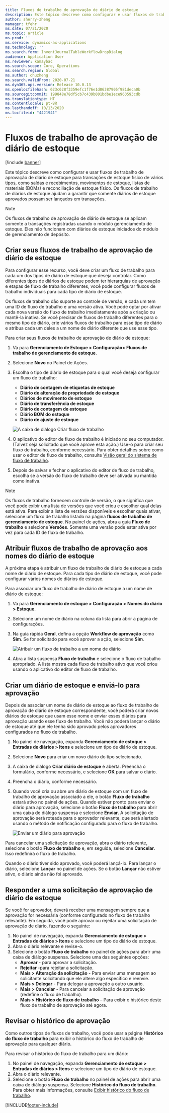```yaml
---
title: Fluxos de trabalho de aprovação de diário de estoque
description: Este tópico descreve como configurar e usar fluxos de trabalho de aprovação do diário do estoque para vários tipos de transações de estoque físico. Os fluxos de trabalho de diários de estoque ajudam a garantir que somente diários de estoque aprovados possam ser lançados em transações.
author: sherry-zheng
manager: tfehr
ms.date: 07/21/2020
ms.topic: article
ms.prod: ''
ms.service: dynamics-ax-applications
ms.technology: ''
ms.search.form: InventJournalTableWorkflowDropDialog
audience: Application User
ms.reviewer: kamaybac
ms.search.scope: Core, Operations
ms.search.region: Global
ms.author: chuzheng
ms.search.validFrom: 2020-07-21
ms.dyn365.ops.version: Release 10.0.13
ms.openlocfilehash: 623c628f3359efc1f76e1d06387905f981deca0b
ms.sourcegitcommit: 199848e78df5cb7c439b001bdbe1ece963593cdb
ms.translationtype: HT
ms.contentlocale: pt-BR
ms.lasthandoff: 10/13/2020
ms.locfileid: "4421941"
---
```

# <a name="inventory-journal-approval-workflows"></a>Fluxos de trabalho de aprovação de diário de estoque

[!include [banner](../includes/banner.md)]

Este tópico descreve como configurar e usar fluxos de trabalho de aprovação de diário de estoque para transações de estoque físico de vários tipos, como saídas e recebimentos, movimentos de estoque, listas de materiais (BOMs) e reconciliação de estoque físico. Os fluxos de trabalho de diários de estoque ajudam a garantir que somente diários de estoque aprovados possam ser lançados em transações.

> [!NOTE]
> Os fluxos de trabalho de aprovação de diário de estoque se aplicam somente a transações registradas usando o módulo gerenciamento de estoque. Eles não funcionam com diários de estoque iniciados do módulo de gerenciamento de depósito.

## <a name="create-your-inventory-journal-approval-workflows"></a>Criar seus fluxos de trabalho de aprovação de diário de estoque

Para configurar esse recurso, você deve criar um fluxo de trabalho para cada um dos tipos de diário de estoque que deseja controlar. Como diferentes tipos de diários de estoque podem ter hierarquias de aprovação e etapas de fluxo de trabalho diferentes, você pode configurar fluxos de trabalho individuais para cada tipo de diário de estoque.

Os fluxos de trabalho dão suporte ao controle de versão, e cada um tem uma ID de fluxo de trabalho e uma versão ativa. Você pode optar por ativar cada nova versão do fluxo de trabalho imediatamente após a criação ou mantê-la inativa. Se você precisar de fluxos de trabalho diferentes para o mesmo tipo de diário, crie vários fluxos de trabalho para esse tipo de diário e atribua cada um deles a um nome de diário diferente que use esse tipo.

Para criar seus fluxos de trabalho de aprovação de diário de estoque:

1. Vá para **Gerenciamento de Estoque \> Configuração\> Fluxos de trabalho de gerenciamento de estoque**.
1. Selecione **Novo** no Painel de Ações.
1. Escolha o tipo de diário de estoque para o qual você deseja configurar um fluxo de trabalho:
    - **Diário de contagem de etiquetas de estoque**
    - **Diário de alteração de propriedade de estoque**
    - **Diários de movimento de estoque**
    - **Diário de transferência de estoque**
    - **Diário de contagem de estoque**
    - **Diário BOM do estoque**
    - **Diário de ajuste de estoque**

    ![A caixa de diálogo Criar fluxo de trabalho](media/journal-workflow-create-workflow.png "A caixa de diálogo Criar fluxo de trabalho")

1. O aplicativo do editor de fluxo de trabalho é iniciado no seu computador. (Talvez seja solicitado que você aprove esta ação.) Use-o para criar seu fluxo de trabalho, conforme necessário. Para obter detalhes sobre como usar o editor de fluxo de trabalho, consulte [Visão geral do sistema de fluxo de trabalho](../../fin-ops-core/fin-ops/organization-administration/overview-workflow-system.md).
1. Depois de salvar e fechar o aplicativo do editor de fluxo de trabalho, escolha se a versão do fluxo de trabalho deve ser ativada ou mantida como inativa.

> [!NOTE]
> Os fluxos de trabalho fornecem controle de versão, o que significa que você pode exibir uma lista de versões que você criou e escolher qual delas está ativa. Para exibir a lista de versões disponíveis e escolher quais ativar, selecione um fluxo de trabalho listado na página **fluxos de trabalho de gerenciamento de estoque**. No painel de ações, abra a guia **Fluxo de trabalho** e selecione **Versões**. Somente uma versão pode estar ativa por vez para cada ID de fluxo de trabalho.

## <a name="assign-approval-workflows-to-inventory-journal-names"></a>Atribuir fluxos de trabalho de aprovação aos nomes do diário de estoque

A próxima etapa é atribuir um fluxo de trabalho de diário de estoque a cada nome de diário de estoque. Para cada tipo de diário de estoque, você pode configurar vários nomes de diários de estoque.

Para associar um fluxo de trabalho de diário de estoque a um nome de diário de estoque:

1. Vá para **Gerenciamento de estoque \> Configuração \> Nomes do diário \> Estoque**.
1. Selecione um nome de diário na coluna da lista para abrir a página de configurações.
1. Na guia rápida **Geral**, defina a opção **Workflow de aprovação** como **Sim**. Se for solicitado para você aprovar a ação, selecione **Sim**.

    ![Atribuir um fluxo de trabalho a um nome de diário](media/journal-workflow-journal-name.png "Atribuir um fluxo de trabalho a um nome de diário")

1. Abra a lista suspensa **Fluxo de trabalho** e selecione o fluxo de trabalho apropriado. A lista mostra cada fluxo de trabalho ativo que você criou usando o aplicativo do editor de fluxo de trabalho.

## <a name="create-an-inventory-journal-and-send-it-for-approval"></a>Criar um diário de estoque e enviá-lo para aprovação

Depois de associar um nome de diário de estoque ao fluxo de trabalho de aprovação de diário de estoque correspondente, você poderá criar novos diários de estoque que usam esse nome e enviar esses diários para aprovação usando esse fluxo de trabalho. Você não poderá lançar o diário de estoque até que ele tenha sido aprovado pelos aprovadores configurados no fluxo de trabalho.

1. No painel de navegação, expanda **Gerenciamento de estoque \> Entradas de diários \> Itens** e selecione um tipo de diário de estoque.
1. Selecione **Novo** para criar um novo diário do tipo selecionado.
1. A caixa de diálogo **Criar diário de estoque** é aberta. Preencha o formulário, conforme necessário, e selecione **OK** para salvar o diário.
1. Preencha o diário, conforme necessário.
1. Quando você cria ou abre um diário de estoque com um fluxo de trabalho de aprovação associado a ele, o botão **Fluxo de trabalho** estará ativo no painel de ações. Quando estiver pronto para enviar o diário para aprovação, selecione o botão **Fluxo de trabalho** para abrir uma caixa de diálogo suspensa e selecione **Enviar**. A solicitação de aprovação será roteada para o aprovador relevante, que será alertado usando o método de notificação configurado para o fluxo de trabalho.

    ![Enviar um diário para aprovação](media/journal-workflow-inventory-journal.png "Enviar um diário para aprovação")

Para cancelar uma solicitação de aprovação, abra o diário relevante, selecione o botão **Fluxo de trabalho** e, em seguida, selecione **Cancelar**. Isso redefinirá o fluxo de trabalho.

Quando o diário tiver sido aprovado, você poderá lançá-lo. Para lançar o diário, selecione **Lançar** no painel de ações. Se o botão **Lançar** não estiver ativo, o diário ainda não foi aprovado.

## <a name="respond-to-an-inventory-journal-approval-request"></a>Responder a uma solicitação de aprovação de diário de estoque

Se você for aprovador, deverá receber uma mensagem sempre que a aprovação for necessária (conforme configurado no fluxo de trabalho relevante). Em seguida, você pode aprovar ou rejeitar uma solicitação de aprovação de diário, fazendo o seguinte:

1. No painel de navegação, expanda **Gerenciamento de estoque \> Entradas de diários \> Itens** e selecione um tipo de diário de estoque.
1. Abra o diário relevante e revise-o.
1. Selecione o botão **Fluxo de trabalho** no painel de ações para abrir uma caixa de diálogo suspensa. Selecione uma das seguintes opções:
    - **Aprovar** - para aprovar a solicitação.
    - **Rejeitar** -para rejeitar a solicitação.
    - **Mais \> Alteração da solicitação** - Para enviar uma mensagem ao solicitante solicitando que ele altere algo específico e reenvie.
    - **Mais \> Delegar** - Para delegar a aprovação a outro usuário.
    - **Mais \> Cancelar** - Para cancelar a solicitação de aprovação (redefine o fluxo de trabalho).
    - **Mais \> Histórico de fluxo de trabalho** – Para exibir o histórico deste fluxo de trabalho de aprovação até agora.

## <a name="review-the-approval-history"></a>Revisar o histórico de aprovação

Como outros tipos de fluxos de trabalho, você pode usar a página **Histórico do fluxo de trabalho** para exibir o histórico do fluxo de trabalho de aprovação para qualquer diário.

Para revisar o histórico do fluxo de trabalho para um diário:

1. No painel de navegação, expanda **Gerenciamento de estoque \> Entradas de diários \> Itens** e selecione um tipo de diário de estoque.
1. Abra o diário relevante.
1. Selecione o botão **Fluxo de trabalho** no painel de ações para abrir uma caixa de diálogo suspensa. Selecione **Histórico do fluxo de trabalho**. Para obter mais informações, consulte [Exibir histórico do fluxo de trabalho](../../fin-ops-core/fin-ops/organization-administration/tasks/view-workflow-history.md).


[!INCLUDE[footer-include](../../includes/footer-banner.md)]